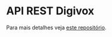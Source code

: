 # API REST Digivox

Para mais detalhes veja [este repositório](https://github.com/Arushidesu/desafio-digivox/).
